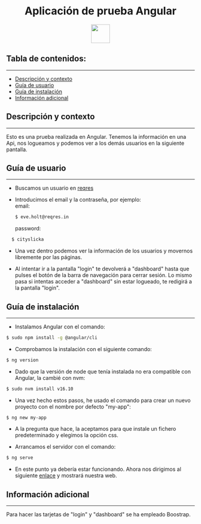 <h1 align="center">Aplicación de prueba Angular</h1>
<p align="center"><img src="https://viterbit-careers-site.cdn.viterb.it/ozpi8csg7sp/603e5ecef0a9c797521604.png" width="50px"/></p>

## Tabla de contenidos:

---

- [Descripción y contexto](#descripción-y-contexto)
- [Guía de usuario](#guía-de-usuario)
- [Guía de instalación](#guía-de-instalación)
- [Información adicional](#información-adicional)

## Descripción y contexto

---

Esto es una prueba realizada en Angular. Tenemos la información en una Api, nos logueamos y podemos ver a los demás usuarios en la siguiente pantalla.

## Guía de usuario

---

- Buscamos un usuario en [reqres](https://reqres.in/)

- Introducimos el email y la contraseña,
  por ejemplo:  
   email:

  ```bash
  $ eve.holt@reqres.in
  ```

  password:

```bash
  $ cityslicka
```

- Una vez dentro podemos ver la información de los usuarios y movernos libremente por las páginas.

- Al intentar ir a la pantalla "login" te devolverá a "dashboard" hasta que pulses el botón de la barra de navegación para cerrar sesión. Lo mismo pasa si intentas acceder a "dashboard" sin estar logueado, te redigirá a la pantalla "login".

## Guía de instalación

---

- Instalamos Angular con el comando:

```bash
$ sudo npm install -g @angular/cli
```

- Comprobamos la instalación con el siguiente comando:

```bash
$ ng version
```

- Dado que la versión de node que tenía instalada no era compatible con Angular, la cambié con nvm:

```bash
$ sudo nvm install v16.10
```

- Una vez hecho estos pasos, he usado el comando para crear un nuevo proyecto con el nombre por defecto "my-app":

```bash
$ ng new my-app
```

- A la pregunta que hace, la aceptamos para que instale un fichero predeterminado y elegimos la opción css.

- Arrancamos el servidor con el comando:

```bash
$ ng serve
```

- En este punto ya debería estar funcionando. Ahora nos dirigimos al siguiente [enlace](http://localhost:4200/) y mostrará nuestra web.

## Información adicional

---

Para hacer las tarjetas de "login" y "dashboard" se ha empleado Boostrap.
